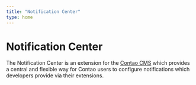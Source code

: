 ```yaml
---
title: "Notification Center"
type: home
---
```


# Notification Center


The Notification Center is an extension for the [Contao CMS][1] which
provides a central and flexible way for Contao users to configure notifications
which developers provide via their extensions.


[1]: https://contao.org
